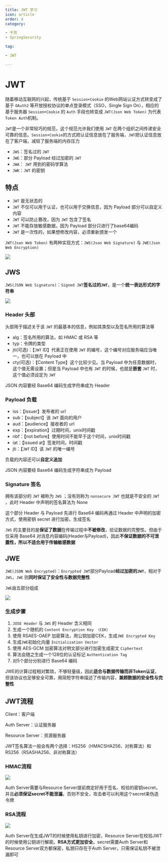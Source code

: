 ```yaml
---
title: JWT 学习
icon: article
order: 4
category:

- 干货
- SpringSecurity

tag:

- JWT

---
```


# JWT

随着移动互联网的兴起，传统基于 `Session+Cookie` 的Web网站认证方式转变成了基于 `OAuth2` 等开放授权协议的单点登录模式（SSO，Single Sign On），相应的基于服务器 `Session+Cookie` 的 `Auth` 手段也转变成 `JWT(Json Web Token)` 为代表`Token Auth`机制。

`JWT`是一个非常轻巧的规范，这个规范允许我们使用 `JWT` 在两个组织之间传递安全可靠的信息。`Session+Cookie`的方式把认证信息放在了服务端，`JWT`把认证信息放在了客户端，减轻了服务端的内存压力

- `JWS`：签名过的 `JWT`
- `JWE`：部分 Payload 经过加密的 `JWT`
- `JWA`： `JWT` 用到的密码学算法
- `JWK`：`JWT` 的密钥

## 特点

- `JWT` 是无状态的
- `JWT`  不仅可以用于认证，也可以用于交换信息，因为 Payload 部分可以自定义内容
- `JWT` 可以防止篡改，因为 `JWT` 包含了签名
- `JWT` 不能存放敏感数据，因为 Payload 部分只进行了base64编码
- `JWT` 是一次性的，如果想修改内容，必须重新颁发一个

`JWT(Json Web Token)` 有两种实现方式：`JWS(Json Web Signature)` 与 `JWE(Json Web Encryption)`

![](https://wingbun-notes-image.oss-cn-guangzhou.aliyuncs.com/images/20210227182347.png)

## JWS

`JWS(JSON Web Signature)`：`Signed JWT`**签名过的`JWT`**，是一个**统一表达形式的字符串**

![](https://wingbun-notes-image.oss-cn-guangzhou.aliyuncs.com/images/20210227182556.png)

### Header 头部

头部用于描述关于该 `JWT` 的最基本的信息，例如其类型以及签名所用的算法等

- alg：签名所用的算法，如 HMAC 或 RSA 等
- typ：令牌的类型
- jti(可选)：【`JWT` ID】代表正在使用 `JWT` 的编号，这个编号对应服务端应当唯一，也可以放在 Payload 中
- cty(可选)：【Content Type】这个比较少见。当 Payload 中为任意数据时，这个值无需设置；但是当 Payload 中也有 `JWT` 的时候，也就是**嵌套** `JWT` 时，这个值必须设定为 `JWT`

JSON 内容要经 Base64 编码生成字符串成为 Header 

### Payload 负载

- iss：【issuer】发布者的 url
- sub：【subject】该 `JWT` 面向的用户
- aud：【audience】接收者的 url
- exp：【expiration】过期时间，unix时间戳
- nbf：【not before】使用时间不能早于这个时间，unix时间戳
- iat：【issued at】签发时间，时间戳
- jti：【`JWT` ID】该 `JWT` 的唯一编号

负载的内容还可以**自定义追加**

JSON 内容要经 Base64 编码生成字符串成为 Payload 

### Signature 签名

拥有该部分的 `JWT` 被称为 `JWS` ；没有则称为 `nonsecure JWT` 也就是不安全的 `JWT` ，此时 Header 中声明的签名算法为 None

 这个部分 Header 与 Payload 先进行 Base64 编码再通过 Header 中声明的加密方式，使用密钥 secret 进行加密，生成签名

 `JWS` 的主要目的是**保证了数据**在传输过程中**不被修改**，验证数据的完整性。但由于仅采用 Base64 对消息内容编码(Header与Payload)，因此**不保证数据的不可泄露性，所以不适合用于传输敏感数据**



## JWE

`JWE(JSON Web Encrypted)`：`Encrypted JWT`部分Payload**经过加密的`JWT`**，相对于 `JWS`，`JWE` 则**同时保证了安全性与数据完整性**

`JWE`由五部分组成

![](https://wingbun-notes-image.oss-cn-guangzhou.aliyuncs.com/images/20210228102124.png)

### 生成步骤

1. `JOSE Header` 与 `JWS` 的 Header 含义相同
2. 生成一个随机的 `Content Encryption Key （CEK）`
3. 使用 RSAES-OAEP 加密算法，用公钥加密CEK，生成`JWE Encrypted Key`
4. 生成`JWE`初始化向量 `Initialization Vector`
5. 使用 AES-GCM 加密算法对明文部分进行加密生成密文 `Ciphertext`
6. 算法会随之生成一个128位的认证标记 `Authentication Tag`
7. 对5个部分分别进行 Base64 编码

JWE的计算过程相对繁琐，不够轻量级，因此**适合与数据传输而非Token认证**，但该协议也足够安全可靠，用简短字符串描述了传输内容，**兼顾数据的安全性与完整性**



## JWT流程

Client：客户端

Auth Server：认证服务器

Resource Server：资源服务器

JWT签名算法一般会有两个选择：HS256（HMACSHA256、对称算法）和RS256（RSASHA256、非对称算法）

### HMAC流程

![](https://wingbun-notes-image.oss-cn-guangzhou.aliyuncs.com/images/20210801193743.png)

Auth Server需要与Resource Server提前商定好用于签名、校验的密钥secret，并且**必须保证secret不能泄漏**，否则不安全，攻击者可以利用这个secret来伪造令牌

### RSA流程

![](https://wingbun-notes-image.oss-cn-guangzhou.aliyuncs.com/images/20210801193801.png)

Auth Server在生成JWT的时候使用私钥进行加密，Resource Server在校验JWT的时候使用公钥进行解密。**RSA方式更加安全**，secret需要Auth Server和Resource Server双方都保密，私钥只存在于Auth Server，只需保证私钥不被泄漏即可